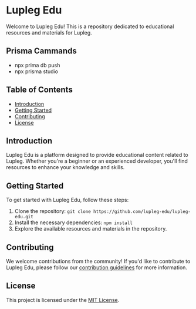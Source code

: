 # Lupleg Edu

Welcome to Lupleg Edu! This is a repository dedicated to educational resources and materials for Lupleg.

## Prisma Cammands
- npx prima db push
- npx prisma studio

## Table of Contents

- [Introduction](#introduction)
- [Getting Started](#getting-started)
- [Contributing](#contributing)
- [License](#license)

## Introduction

Lupleg Edu is a platform designed to provide educational content related to Lupleg. Whether you're a beginner or an experienced developer, you'll find resources to enhance your knowledge and skills.

## Getting Started

To get started with Lupleg Edu, follow these steps:

1. Clone the repository: `git clone https://github.com/lupleg-edu/lupleg-edu.git`
2. Install the necessary dependencies: `npm install`
3. Explore the available resources and materials in the repository.

## Contributing

We welcome contributions from the community! If you'd like to contribute to Lupleg Edu, please follow our [contribution guidelines](CONTRIBUTING.md) for more information.

## License

This project is licensed under the [MIT License](LICENSE).
